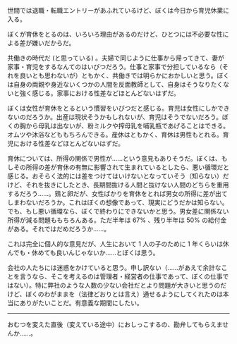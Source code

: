 世間では退職・転職エントリーがあふれているけど、ぼくは今日から育児休業に入る。

ぼくが育休をとるのは、いろいろ理由があるのだけど、ひとつには不必要な性による差が嫌いだからだ。

共働きの時代だ (と思っている) 。夫婦で同じように仕事から帰ってきて、妻が家事・育児をするなんてのはいびつだろう。仕事と家事で分担しているなら（それを良いとも思わないが）ともかく、共働きでは明らかにおかしいと思う。ぼくは自身の両親や身近ないくつかの人間を反面教師として、自身はそうなりたくないと強く感じる。家事における性差などほとんどないはずだ。

ぼくは女性が育休をとるという慣習をいびつだと感じる。育児は女性にしかできないのだろうか。出産は現状そうかもしれないが、育児はそうでないだろう。ぼくの胸から母乳は出ないが、粉ミルクや搾母乳を哺乳瓶であげることはできる。オムツや沐浴などももちろんできる。産休はともかく、育休は男性もとれる。育児における性差などほとんどないはずだ。

育休については、所得の関係で男性が……という意見もありそうだ。ぼくは、もしその所得の差が育休の有無に影響されて生まれているとしたら、悪い循環だと感じる。おそらく法的には差をつけてはいけないとなっていそう（知らない）だけど、それを抜きにしたとき、長期間抜ける人間と抜けない人間のどちらを重用するだろう……。鶏と卵だが、女性ばかりを育休をとれば男女の所得に差が出てしまわないだろうか。これはぼくの想像であって、現実にどうだかは知らない。でも、もし悪い循環なら、ぼくで終わりにできないかと思う。男女差に関係ない所得が減る問題ももちろんある。ただ半年は 67% 、残り半年は 50% の給付金がある。それではだめだろうか……。

これは完全に個人的な意見だが、人生において 1 人の子のために 1 年くらいは休んでも・休めても良いんじゃないか……とぼくは思う。

会社の人たちには迷惑をかけていると思う。申し訳ない（……があえて余計なことを言うなら、そこを考えるのは管理者・経営者の仕事であって、ぼくの仕事ではない）。特に弊社のような人数の少ない会社だとより問題が大きいと思うのだけど、ぼくのわがままを（法律どおりとは言え）通せるようにしてくれたのは本当にありがたいことだ。有意義な期間にしたい。

-----

おむつを変えた直後（変えている途中）におしっこするの、勘弁してもらえませんか……。
